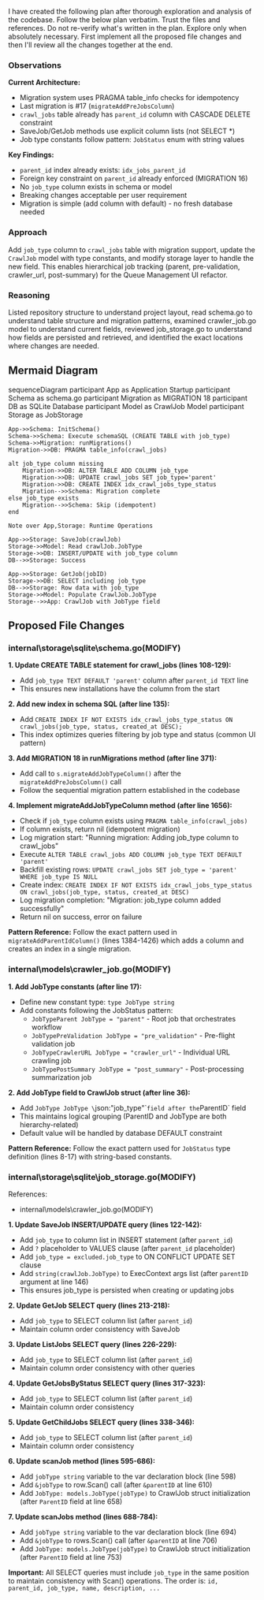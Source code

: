 I have created the following plan after thorough exploration and analysis of the codebase. Follow the below plan verbatim. Trust the files and references. Do not re-verify what's written in the plan. Explore only when absolutely necessary. First implement all the proposed file changes and then I'll review all the changes together at the end.

### Observations

**Current Architecture:**
- Migration system uses PRAGMA table_info checks for idempotency
- Last migration is #17 (`migrateAddPreJobsColumn`)
- `crawl_jobs` table already has `parent_id` column with CASCADE DELETE constraint
- SaveJob/GetJob methods use explicit column lists (not SELECT *)
- Job type constants follow pattern: `JobStatus` enum with string values

**Key Findings:**
- `parent_id` index already exists: `idx_jobs_parent_id`
- Foreign key constraint on `parent_id` already enforced (MIGRATION 16)
- No `job_type` column exists in schema or model
- Breaking changes acceptable per user requirement
- Migration is simple (add column with default) - no fresh database needed

### Approach

Add `job_type` column to `crawl_jobs` table with migration support, update the `CrawlJob` model with type constants, and modify storage layer to handle the new field. This enables hierarchical job tracking (parent, pre-validation, crawler_url, post-summary) for the Queue Management UI refactor.

### Reasoning

Listed repository structure to understand project layout, read schema.go to understand table structure and migration patterns, examined crawler_job.go model to understand current fields, reviewed job_storage.go to understand how fields are persisted and retrieved, and identified the exact locations where changes are needed.

## Mermaid Diagram

sequenceDiagram
    participant App as Application Startup
    participant Schema as schema.go
    participant Migration as MIGRATION 18
    participant DB as SQLite Database
    participant Model as CrawlJob Model
    participant Storage as JobStorage

    App->>Schema: InitSchema()
    Schema->>Schema: Execute schemaSQL (CREATE TABLE with job_type)
    Schema->>Migration: runMigrations()
    Migration->>DB: PRAGMA table_info(crawl_jobs)
    
    alt job_type column missing
        Migration->>DB: ALTER TABLE ADD COLUMN job_type
        Migration->>DB: UPDATE crawl_jobs SET job_type='parent'
        Migration->>DB: CREATE INDEX idx_crawl_jobs_type_status
        Migration-->>Schema: Migration complete
    else job_type exists
        Migration-->>Schema: Skip (idempotent)
    end

    Note over App,Storage: Runtime Operations

    App->>Storage: SaveJob(crawlJob)
    Storage->>Model: Read crawlJob.JobType
    Storage->>DB: INSERT/UPDATE with job_type column
    DB-->>Storage: Success

    App->>Storage: GetJob(jobID)
    Storage->>DB: SELECT including job_type
    DB-->>Storage: Row data with job_type
    Storage->>Model: Populate CrawlJob.JobType
    Storage-->>App: CrawlJob with JobType field

## Proposed File Changes

### internal\storage\sqlite\schema.go(MODIFY)

**1. Update CREATE TABLE statement for crawl_jobs (lines 108-129):**
- Add `job_type TEXT DEFAULT 'parent'` column after `parent_id TEXT` line
- This ensures new installations have the column from the start

**2. Add new index in schema SQL (after line 135):**
- Add `CREATE INDEX IF NOT EXISTS idx_crawl_jobs_type_status ON crawl_jobs(job_type, status, created_at DESC);`
- This index optimizes queries filtering by job type and status (common UI pattern)

**3. Add MIGRATION 18 in runMigrations method (after line 371):**
- Add call to `s.migrateAddJobTypeColumn()` after the `migrateAddPreJobsColumn()` call
- Follow the sequential migration pattern established in the codebase

**4. Implement migrateAddJobTypeColumn method (after line 1656):**
- Check if `job_type` column exists using `PRAGMA table_info(crawl_jobs)`
- If column exists, return nil (idempotent migration)
- Log migration start: "Running migration: Adding job_type column to crawl_jobs"
- Execute `ALTER TABLE crawl_jobs ADD COLUMN job_type TEXT DEFAULT 'parent'`
- Backfill existing rows: `UPDATE crawl_jobs SET job_type = 'parent' WHERE job_type IS NULL`
- Create index: `CREATE INDEX IF NOT EXISTS idx_crawl_jobs_type_status ON crawl_jobs(job_type, status, created_at DESC)`
- Log migration completion: "Migration: job_type column added successfully"
- Return nil on success, error on failure

**Pattern Reference:** Follow the exact pattern used in `migrateAddParentIdColumn()` (lines 1384-1426) which adds a column and creates an index in a single migration.

### internal\models\crawler_job.go(MODIFY)

**1. Add JobType constants (after line 17):**
- Define new constant type: `type JobType string`
- Add constants following the JobStatus pattern:
  - `JobTypeParent JobType = "parent"` - Root job that orchestrates workflow
  - `JobTypePreValidation JobType = "pre_validation"` - Pre-flight validation job
  - `JobTypeCrawlerURL JobType = "crawler_url"` - Individual URL crawling job
  - `JobTypePostSummary JobType = "post_summary"` - Post-processing summarization job

**2. Add JobType field to CrawlJob struct (after line 36):**
- Add `JobType JobType \`json:"job_type"\`` field after the `ParentID` field
- This maintains logical grouping (ParentID and JobType are both hierarchy-related)
- Default value will be handled by database DEFAULT constraint

**Pattern Reference:** Follow the exact pattern used for `JobStatus` type definition (lines 8-17) with string-based constants.

### internal\storage\sqlite\job_storage.go(MODIFY)

References: 

- internal\models\crawler_job.go(MODIFY)

**1. Update SaveJob INSERT/UPDATE query (lines 122-142):**
- Add `job_type` to column list in INSERT statement (after `parent_id`)
- Add `?` placeholder to VALUES clause (after `parent_id` placeholder)
- Add `job_type = excluded.job_type` to ON CONFLICT UPDATE SET clause
- Add `string(crawlJob.JobType)` to ExecContext args list (after `parentID` argument at line 146)
- This ensures job_type is persisted when creating or updating jobs

**2. Update GetJob SELECT query (lines 213-218):**
- Add `job_type` to SELECT column list (after `parent_id`)
- Maintain column order consistency with SaveJob

**3. Update ListJobs SELECT query (lines 226-229):**
- Add `job_type` to SELECT column list (after `parent_id`)
- Maintain column order consistency with other queries

**4. Update GetJobsByStatus SELECT query (lines 317-323):**
- Add `job_type` to SELECT column list (after `parent_id`)
- Maintain column order consistency

**5. Update GetChildJobs SELECT query (lines 338-346):**
- Add `job_type` to SELECT column list (after `parent_id`)
- Maintain column order consistency

**6. Update scanJob method (lines 595-686):**
- Add `jobType string` variable to the var declaration block (line 598)
- Add `&jobType` to row.Scan() call (after `&parentID` at line 610)
- Add `JobType: models.JobType(jobType)` to CrawlJob struct initialization (after `ParentID` field at line 658)

**7. Update scanJobs method (lines 688-784):**
- Add `jobType string` variable to the var declaration block (line 694)
- Add `&jobType` to rows.Scan() call (after `&parentID` at line 706)
- Add `JobType: models.JobType(jobType)` to CrawlJob struct initialization (after `ParentID` field at line 753)

**Important:** All SELECT queries must include `job_type` in the same position to maintain consistency with Scan() operations. The order is: `id, parent_id, job_type, name, description, ...`